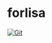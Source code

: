 # forlisa

[![Git](https://app.soluble.cloud/api/v1/public/badges/2106a8ec-335e-4ea9-aa5c-cf62d1bf49e6.svg?orgId=762678537011)](https://app.soluble.cloud/repos/details/github.com/ryhennessy/forlisa?orgId=762678537011)  


